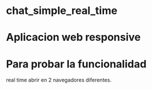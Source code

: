 # chat_simple_real_time

# Aplicacion web responsive
# Para probar la funcionalidad 
  real time abrir en 2 navegadores
  diferentes.
